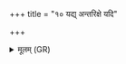 +++
title = "१० यद्य् अन्तरिक्षे यदि"

+++
<details><summary>मूलम् (GR)</summary>

+++(PSK 20.32.9)+++यद्य् अन्तरिक्षे यदि वात आस  
यदि वृक्षेषु यदि वोलपेषु  
यद् अश्रवन् पशव उद्यमानं  
तद् ब्राह्मणं पुनर् अस्मान् उपैतु ॥
</details>